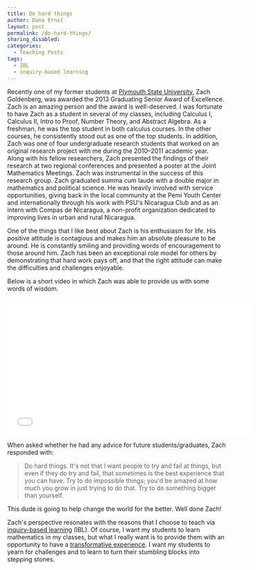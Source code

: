 ```yaml
---
title: Do hard things
author: Dana Ernst
layout: post
permalink: /do-hard-things/
sharing_disabled:
categories:
  - Teaching Posts
tags:
  - IBL
  - inquiry-based learning
---
```


Recently one of my former students at [Plymouth State University](http://plymouth.edu), Zach Goldenberg, was awarded the 2013 Graduating Senior Award of Excellence. Zach is an amazing person and the award is well-deserved. I was fortunate to have Zach as a student in several of my classes, including Calculus I, Calculus II, Intro to Proof, Number Theory, and Abstract Algebra. As a freshman, he was the top student in both calculus courses. In the other courses, he consistently stood out as one of the top students. In addition, Zach was one of four undergraduate research students that worked on an original research project with me during the 2010–2011 academic year. Along with his fellow researchers, Zach presented the findings of their research at two regional conferences and presented a poster at the Joint Mathematics Meetings. Zach was instrumental in the success of this research group. Zach graduated summa cum laude with a double major in mathematics and political science. He was heavily involved with service opportunities, giving back in the local community at the Pemi Youth Center and internationally through his work with PSU's Nicaragua Club and as an intern with Compas de Nicaragua, a non-profit organization dedicated to improving lives in urban and rural Nicaragua.

One of the things that I like best about Zach is his enthusiasm for life. His positive attitude is contagious and makes him an absolute pleasure to be around. He is constantly smiling and providing words of encouragement to those around him. Zach has been an exceptional role model for others by demonstrating that hard work pays off, and that the right attitude can make the difficulties and challenges enjoyable.

Below is a short video in which Zach was able to provide us with some words of wisdom.

<center>
<iframe width="560" height="315" src="//www.youtube.com/embed/bjXsBWihTOM" frameborder="0" allowfullscreen></iframe>
</center>

When asked whether he had any advice for future students/graduates, Zach responded with:

> Do hard things. It's not that I want people to try and fail at things, but even if they do try and fail, that sometimes is the best experience that you can have. Try to do impossible things; you'd be amazed at how much you grow in just trying to do that. Try to do something bigger than yourself.

This dude is going to help change the world for the better.﻿ Well done Zach!

Zach's perspective resonates with the reasons that I choose to teach via [inquiry-based learning](http://maamathedmatters.blogspot.com/2013/05/what-heck-is-ibl.html) (IBL). Of course, I want my students to learn mathematics in my classes, but what I really want is to provide them with an opportunity to have a [transformative experience](http://en.wikipedia.org/wiki/Transformative_learning). I want my students to yearn for challenges and to learn to turn their stumbling blocks into stepping stones.
